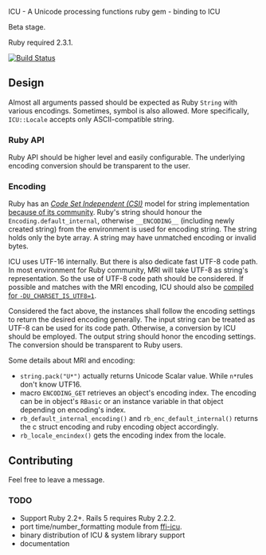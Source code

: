 ICU - A Unicode processing functions ruby gem - binding to ICU

Beta stage.

Ruby required 2.3.1.

[![Build Status](https://travis-ci.org/fantasticfears/icu4r-next.svg?branch=master)](https://travis-ci.org/fantasticfears/icu4r-next)

## Design

Almost all arguments passed should be expected as Ruby `String` with various encodings.
Sometimes, symbol is also allowed. More specifically, `ICU::Locale` accepts only ASCII-compatible string.

### Ruby API

Ruby API should be higher level and easily configurable.
The underlying encoding conversion should be transparent to the user.

### Encoding

Ruby has an [_Code Set Independent (CSI)_][ruby_m17n] model
for string implementation [because of its community][ruby_m17n_history].
Ruby's string should honour the `Encoding.default_internal`,
otherwise `__ENCODING__` (including newly created string)
from the environment is used for encoding string.
The string holds only the byte array. A string may have unmatched encoding
or invalid bytes.

ICU uses UTF-16 internally. But there is also dedicate fast UTF-8 code path.
In most environment for Ruby community,
MRI will take UTF-8 as string's representation.
So the use of UTF-8 code path should be considered.
If possible and matches with the MRI encoding,
ICU should also be [compiled for `-DU_CHARSET_IS_UTF8=1`][icu_doc_utf_8].

Considered the fact above, the instances shall follow the encoding settings
to return the desired encoding generally.
The input string can be treated as UTF-8 can be used for its code path.
Otherwise, a conversion by ICU should be employed.
The output string should honor the encoding settings.
The conversion should be transparent to Ruby users.

Some details about MRI and encoding:

- `string.pack("U*")` actually returns Unicode Scalar value.
While `n*`rules don't know UTF16.
- macro `ENCODING_GET` retrieves an object's encoding index.
The encoding can be in object's `RBasic` or an instance variable
in that object depending on encoding's index.
- `rb_default_internal_encoding()` and `rb_enc_default_internal()`
returns the c struct encoding and ruby encoding object accordingly.
- `rb_locale_encindex()` gets the encoding index from the locale.

## Contributing

Feel free to leave a message.

### TODO

- Support Ruby 2.2+. Rails 5 requires Ruby 2.2.2.
- port time/number_formatting module from [ffi-icu](https://github.com/fantasticfears/ffi-icu).
- binary distribution of ICU & system library support
- documentation

[ruby_m17n]: http://yokolet.blogspot.se/2009/07/design-and-implementation-of-ruby-m17n.html
[ruby_m17n_history]: http://yehudakatz.com/2010/05/05/ruby-1-9-encodings-a-primer-and-the-solution-for-rails/
[icu_doc_utf_8]: http://userguide.icu-project.org/strings/utf-8
